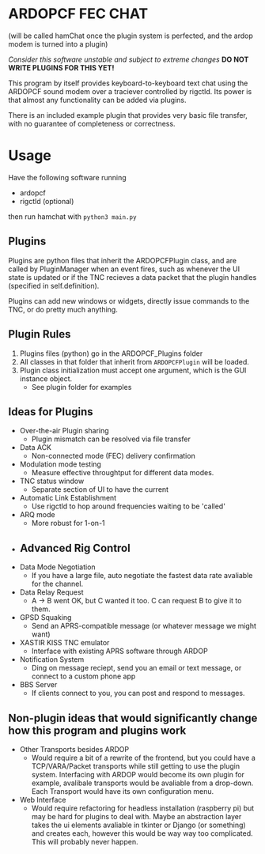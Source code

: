 # ARDOPCF FEC CHAT

(will be called hamChat once the plugin system is perfected, and the ardop modem is turned into a plugin)

*Consider this software unstable and subject to extreme changes*
**DO NOT WRITE PLUGINS FOR THIS YET!**

This program by itself provides keyboard-to-keyboard text chat using the ARDOPCF sound modem over a traciever controlled by rigctld. Its power is that almost any functionality can be added via plugins.

There is an included example plugin that provides very basic file transfer, with no guarantee of completeness or correctness.

# Usage

Have the following software running
- ardopcf
- rigctld (optional)

then run hamchat with `python3 main.py`

## Plugins

Plugins are python files that inherit the ARDOPCFPlugin class, and are called by PluginManager when an event fires,
such as whenever the UI state is updated or if the TNC recieves a data packet that the plugin handles
(specified in self.definition). 

Plugins can add new windows or widgets, directly issue commands to the TNC, or do pretty much anything.

## Plugin Rules
1. Plugins files (python) go in the ARDOPCF_Plugins folder
2. All classes in that folder that inherit from `ARDOPCFPlugin` will be loaded.
3. Plugin class initialization must accept one argument, which is the GUI instance object.
   - See plugin folder for examples

## Ideas for Plugins
- Over-the-air Plugin sharing
  - Plugin mismatch can be resolved via file transfer
- Data ACK
  - Non-connected mode (FEC) delivery confirmation
- Modulation mode testing
  - Measure effective throughtput for different data modes.
- TNC status window
  - Separate section of UI to have the current
- Automatic Link Establishment
  - Use rigctld to hop around frequencies waiting to be 'called'
- ARQ mode
  - More robust for 1-on-1
- Advanced Rig Control
  - 
- Data Mode Negotiation
  - If you have a large file, auto negotiate the fastest data rate avaliable for the channel.
- Data Relay Request
  - A -> B went OK, but C wanted it too. C can request B to give it to them.
- GPSD Squaking
  - Send an APRS-compatible message (or whatever message we might want)
- XASTIR KISS TNC emulator
  - Interface with existing APRS software through ARDOP
- Notification System
  - Ding on message reciept, send you an email or text message, or connect to a custom phone app
- BBS Server
  - If clients connect to you, you can post and respond to messages.

## Non-plugin ideas that would significantly change how this program and plugins work
- Other Transports besides ARDOP
  - Would require a bit of a rewrite of the frontend, but you could have a TCP/VARA/Packet transports while still getting to use the plugin system. Interfacing with ARDOP would become its own plugin for example, avalibale
  transports would be avaliable from a drop-down. Each Transport would have its own configuration menu.
- Web Interface
  - Would require refactoring for headless installation (raspberry pi)
  but may be hard for plugins to deal with. Maybe an abstraction layer
  takes the ui elements avaliable in tkinter or Django (or something)
  and creates each, however this would be way way too complicated.
  This will probably never happen.